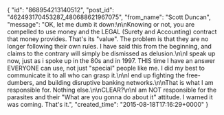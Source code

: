  {
   "id": "868954213140512",
   "post_id": "462493170453287_480688621967075",
   "from_name": "Scott Duncan",
   "message": "OK, let me dumb it down:\n\nKnowing or not, you are compelled to use money and the LEGAL (Surety and Accounting)  contract that money provides. That's its \"value\". The problem is that they are no longer following their own rules. I have said this from the beginning, and claims to the contrary will simply be dismissed as delusion.\n\nI speak up now, just as i spoke up in the 80s and in 1997. THIS time I have an answer EVERYONE can use, not just \"special\" people like me. I did my best to communicate it to all who can grasp it.\n\nI end up fighting the free-dumbers, and building disruptive banking networks.\n\nThat is what I am responsible for. Nothing else.\n\nCLEAR?\n\nI am NOT responsible for the parasites and their \"What are you gonna do about it\" attitude. I warned it was coming. That's it.",
   "created_time": "2015-08-18T17:16:29+0000"
 }
